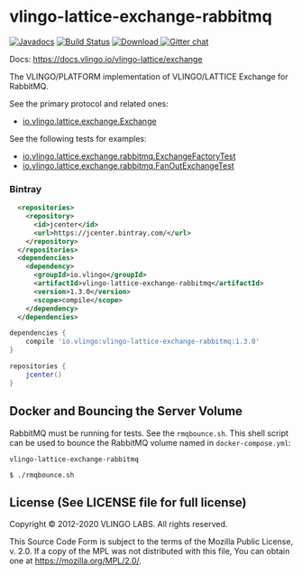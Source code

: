 # vlingo-lattice-exchange-rabbitmq

[![Javadocs](http://javadoc.io/badge/io.vlingo/vlingo-lattice-exchange-rabbitmq.svg?color=brightgreen)](http://javadoc.io/doc/io.vlingo/vlingo-lattice-exchange-rabbitmq) [![Build Status](https://travis-ci.org/vlingo/vlingo-lattice-exchange-rabbitmq.svg?branch=master)](https://travis-ci.org/vlingo/vlingo-lattice-exchange-rabbitmq) [ ![Download](https://api.bintray.com/packages/vlingo/vlingo-platform-java/vlingo-lattice-exchange-rabbitmq/images/download.svg) ](https://bintray.com/vlingo/vlingo-platform-java/vlingo-lattice-exchange-rabbitmq/_latestVersion) [![Gitter chat](https://badges.gitter.im/gitterHQ/gitter.png)](https://gitter.im/vlingo-platform-java/lattice)

Docs: https://docs.vlingo.io/vlingo-lattice/exchange

The VLINGO/PLATFORM implementation of VLINGO/LATTICE Exchange for RabbitMQ.

See the primary protocol and related ones:
- [io.vlingo.lattice.exchange.Exchange](https://github.com/vlingo/vlingo-lattice/blob/master/src/main/java/io/vlingo/lattice/exchange/Exchange.java)

See the following tests for examples:
- [io.vlingo.lattice.exchange.rabbitmq.ExchangeFactoryTest](https://github.com/vlingo/vlingo-lattice-exchange-rabbitmq/blob/master/src/test/java/io/vlingo/lattice/exchange/rabbitmq/ExchangeFactoryTest.java)
- [io.vlingo.lattice.exchange.rabbitmq.FanOutExchangeTest](https://github.com/vlingo/vlingo-lattice-exchange-rabbitmq/blob/master/src/test/java/io/vlingo/lattice/exchange/rabbitmq/FanOutExchangeTest.java)

### Bintray

```xml
  <repositories>
    <repository>
      <id>jcenter</id>
      <url>https://jcenter.bintray.com/</url>
    </repository>
  </repositories>
  <dependencies>
    <dependency>
      <groupId>io.vlingo</groupId>
      <artifactId>vlingo-lattice-exchange-rabbitmq</artifactId>
      <version>1.3.0</version>
      <scope>compile</scope>
    </dependency>
  </dependencies>
```

```gradle
dependencies {
    compile 'io.vlingo:vlingo-lattice-exchange-rabbitmq:1.3.0'
}

repositories {
    jcenter()
}
```

## Docker and Bouncing the Server Volume
RabbitMQ must be running for tests. See the `rmqbounce.sh`. This shell script can be used to bounce the RabbitMQ volume named in `docker-compose.yml`:

  `vlingo-lattice-exchange-rabbitmq`

`$ ./rmqbounce.sh`


License (See LICENSE file for full license)
-------------------------------------------
Copyright © 2012-2020 VLINGO LABS. All rights reserved.

This Source Code Form is subject to the terms of the
Mozilla Public License, v. 2.0. If a copy of the MPL
was not distributed with this file, You can obtain
one at https://mozilla.org/MPL/2.0/.
